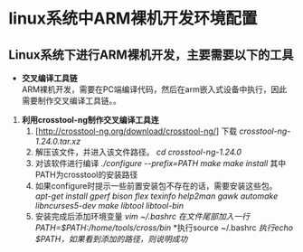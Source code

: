 # linux系统中ARM裸机开发环境配置
  
## Linux系统下进行ARM裸机开发，主要需要以下的工具
- **交叉编译工具链**\
    ARM裸机开发，需要在PC端编译代码，然后在arm嵌入式设备中执行，因此需要制作交叉编译工具链。。
      
1. **利用crosstool-ng制作交叉编译工具连**
    1. [http://crosstool-ng.org/download/crosstool-ng/] 
        下载 *crosstool-ng-1.24.0.tar.xz* 
    2. 解压该文件，并进入该文件路径。
       *cd crosstool-ng-1.24.0*
    3. 对该软件进行编译
       *./configure --prefix=PATH*
       *make*
       *make install*
       其中PATH为crosstool的安装路径
    4. 如果configure时提示一些前置安装包不存在的话，需要安装这些包。
       *apt-get install gperf bison flex texinfo help2man gawk automake libncurses5-dev make libtool libtool-bin*
    5. 安装完成后添加环境变量
       *vim ~/.bashrc*
       *在文件尾部加入一行 PATH=$PATH:/home/tools/cross/bin*
       *执行source ~/.bashrc 
       *执行echo $PATH，如果看到添加的路径，则说明成功*
      
